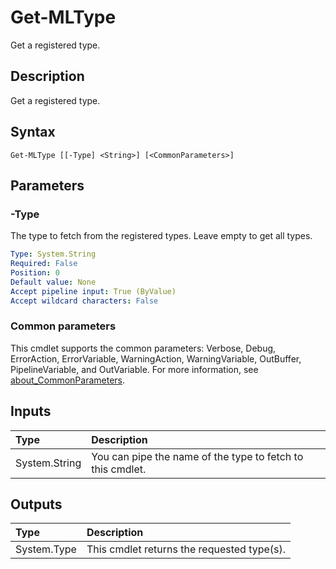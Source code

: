 # Get-MLType

Get a registered type.

## Description

Get a registered type.

## Syntax

```
Get-MLType [[-Type] <String>] [<CommonParameters>]
```

## Parameters

### -Type

The type to fetch from the registered types. Leave empty to get all types.

```yaml
Type: System.String
Required: False
Position: 0
Default value: None
Accept pipeline input: True (ByValue)
Accept wildcard characters: False
```

### Common parameters

This cmdlet supports the common parameters: Verbose, Debug, ErrorAction, ErrorVariable, WarningAction, WarningVariable, OutBuffer, PipelineVariable, and OutVariable. For more information, see [about_CommonParameters](https://go.microsoft.com/fwlink/?LinkID=113216).

## Inputs

| Type | Description |
|:---|:---|
| System.String | You can pipe the name of the type to fetch to this cmdlet. |

## Outputs

| Type | Description |
|:---|:---|
| System.Type | This cmdlet returns the requested type(s). |


